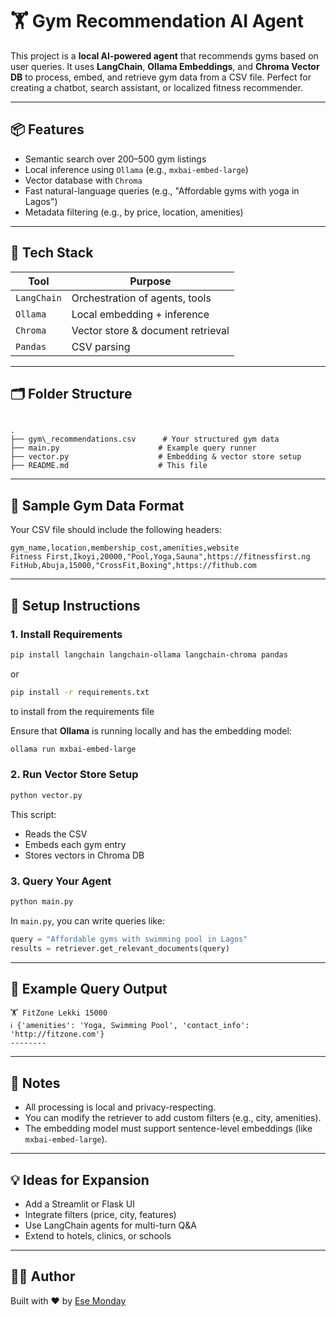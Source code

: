 
# 🏋️ Gym Recommendation AI Agent

This project is a **local AI-powered agent** that recommends gyms based on user queries. It uses **LangChain**, **Ollama Embeddings**, and **Chroma Vector DB** to process, embed, and retrieve gym data from a CSV file. Perfect for creating a chatbot, search assistant, or localized fitness recommender.

---

## 📦 Features

- Semantic search over 200–500 gym listings
- Local inference using `Ollama` (e.g., `mxbai-embed-large`)
- Vector database with `Chroma`
- Fast natural-language queries (e.g., "Affordable gyms with yoga in Lagos")
- Metadata filtering (e.g., by price, location, amenities)

---

## 🧠 Tech Stack

| Tool            | Purpose                         |
|-----------------|----------------------------------|
| `LangChain`     | Orchestration of agents, tools  |
| `Ollama`        | Local embedding + inference      |
| `Chroma`        | Vector store & document retrieval |
| `Pandas`        | CSV parsing                     |

---

## 🗂️ Folder Structure

```

.
├── gym\_recommendations.csv      # Your structured gym data
├── main.py                      # Example query runner
├── vector.py                    # Embedding & vector store setup
├── README.md                    # This file

````

---

## 🧪 Sample Gym Data Format

Your CSV file should include the following headers:

```csv
gym_name,location,membership_cost,amenities,website
Fitness First,Ikoyi,20000,"Pool,Yoga,Sauna",https://fitnessfirst.ng
FitHub,Abuja,15000,"CrossFit,Boxing",https://fithub.com
````

---

## 🚀 Setup Instructions

### 1. Install Requirements

```bash
pip install langchain langchain-ollama langchain-chroma pandas

```

or 

```bash
pip install -r requirements.txt
```
to install from the requirements file

Ensure that **Ollama** is running locally and has the embedding model:

```bash
ollama run mxbai-embed-large
```

### 2. Run Vector Store Setup

```bash
python vector.py
```

This script:

* Reads the CSV
* Embeds each gym entry
* Stores vectors in Chroma DB

### 3. Query Your Agent

```bash
python main.py
```

In `main.py`, you can write queries like:

```python
query = "Affordable gyms with swimming pool in Lagos"
results = retriever.get_relevant_documents(query)
```

---

## 🤖 Example Query Output

```
🏋️ FitZone Lekki 15000
ℹ️ {'amenities': 'Yoga, Swimming Pool', 'contact_info': 'http://fitzone.com'}
--------
```

---

## 📌 Notes

* All processing is local and privacy-respecting.
* You can modify the retriever to add custom filters (e.g., city, amenities).
* The embedding model must support sentence-level embeddings (like `mxbai-embed-large`).

---

## 💡 Ideas for Expansion

* Add a Streamlit or Flask UI
* Integrate filters (price, city, features)
* Use LangChain agents for multi-turn Q\&A
* Extend to hotels, clinics, or schools

---

## 🧑‍💻 Author

Built with ❤️ by [Ese Monday](https://x.com/EseMonday1)




